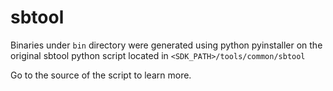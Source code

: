 # sbtool

Binaries under `bin` directory were generated using python pyinstaller on the original sbtool python script located in `<SDK_PATH>/tools/common/sbtool`

Go to the source of the script to learn more.
